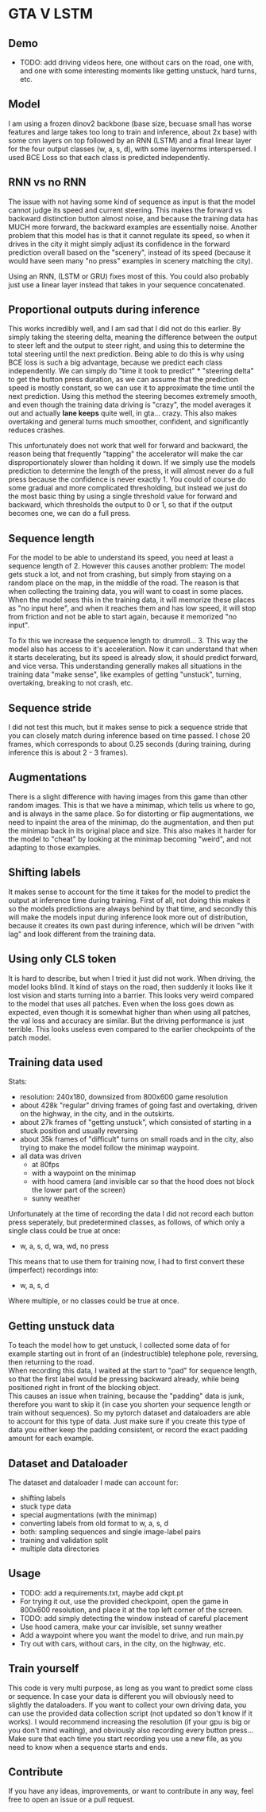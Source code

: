 # GTA V LSTM


## Demo
- TODO: add driving videos here, one without cars on the road, one with, 
and one with some interesting moments like getting unstuck, hard turns, etc.

## Model
I am using a frozen dinov2 backbone (base size, becuase small has worse features and large takes too long to train and inference, about 2x base) with some cnn layers on top followed by an RNN (LSTM) and a final 
linear layer for the four output classes (w, a, s, d), with some layernorms interspersed.
I used BCE Loss so that each class is predicted independently.

## RNN vs no RNN
The issue with not having some kind of sequence as input is that the model cannot judge its speed and current steering.
This makes the forward vs backward distinction button almost noise, and because the training data has MUCH more forward, 
the backward examples are essentially noise. Another problem that this model has is that it cannot regulate its speed, 
so when it drives in the city it might simply adjust its confidence in the forward prediction overall based on the 
"scenery", instead of its speed (because it would have seen many "no press" examples in scenery matching the city).

Using an RNN, (LSTM or GRU) fixes most of this. You could also probably just use a linear layer instead that takes in
your sequence concatenated.

## Proportional outputs during inference
This works incredibly well, and I am sad that I did not do this earlier. By simply taking the steering delta,
meaning the difference between the output to steer left and the output to steer right, and using this to determine 
the total steering until the next prediction. Being able to do this is why using BCE loss is such a big advantage, 
because we predict each class independently. 
We can simply do "time it took to predict" * "steering delta" to get the button press duration, as we can assume that 
the prediction speed is mostly constant, so we can use it to approximate the time until the next prediction.
Using this method the steering becomes extremely smooth, and even though the training data driving is "crazy", 
the model averages it out and actually **lane keeps** quite well, in gta... crazy. This also makes overtaking and 
general turns much smoother, confident, and significantly reduces crashes.

This unfortunately does not work that well for forward and backward, the reason being that frequently "tapping" the 
accelerator will make the car disproportionately slower than holding it down. If we simply use the models prediction 
to determine the length of the press, it will almost never do a full press because the confidence is never exactly 1. 
You could of course do some gradual and more complicated thresholding, but instead we just do the most basic thing 
by using a single threshold value for forward and backward, which thresholds the output to 0 or 1, so that if the output 
becomes one, we can do a full press.

## Sequence length
For the model to be able to understand its speed, you need at least a sequence length of 2. However this causes another
problem: The model gets stuck a lot, and not from crashing, but simply from staying on a random place on the map, 
in the middle of the road. The reason is that when collecting the training data, you will want to coast in some places. 
When the model sees this in the training data, it will memorize these places as "no input here", and when it reaches 
them and has low speed, it will stop from friction and not be able to start again, because it memorized "no input".

To fix this we increase the sequence length to: drumroll... 3. This way the model also has access to it's acceleration.
Now it can understand that when it starts decelerating, but its speed is already slow, it should predict forward, and
vice versa. This understanding generally makes all situations in the training data "make sense", like examples of 
getting "unstuck", turning, overtaking, breaking to not crash, etc.

## Sequence stride
I did not test this much, but it makes sense to pick a sequence stride that you can closely match during inference based 
on time passed. I chose 20 frames, which corresponds to about 0.25 seconds (during training,
during inference this is about 2 - 3 frames).

## Augmentations
There is a slight difference with having images from this game than other random images. This is that we have a minimap,
which tells us where to go, and is always in the same place. So for distorting or flip augmentations, we need to inpaint 
the area of the minimap, do the augmentation, and then put the minimap back in its original place and size. This also 
makes it harder for the model to "cheat" by looking at the minimap becoming "weird", and not adapting to those examples.

## Shifting labels
It makes sense to account for the time it takes for the model to predict the output at inference time during training.
First of all, not doing this makes it so the models predictions are always behind by that time,
and secondly this will make the models input during inference look more out of distribution, because 
it creates its own past during inference, which will be driven "with lag" and look different from the training data.

## Using only CLS token
It is hard to describe, but when I tried it just did not work. When driving, the model looks blind.
It kind of stays on the road, then suddenly it looks like it lost vision and starts turning into a barrier.
This looks very weird compared to the model that uses all patches. Even when the loss goes down as expected,
even though it is somewhat higher than when using all patches, the val loss and accuracy are similar. But the driving
performance is just terrible. This looks useless even compared to the earlier checkpoints of the patch model.

## Training data used
Stats:
- resolution: 240x180, downsized from 800x600 game resolution
- about 428k "regular" driving frames of going fast and overtaking, driven on the highway, in the city, and in the outskirts.
- about 27k frames of "getting unstuck", which consisted of starting in a stuck position and usually reversing
- about 35k frames of "difficult" turns on small roads and in the city, also trying to make the model follow the minimap waypoint.
- all data was driven
    - at 80fps
    - with a waypoint on the minimap
    - with hood camera (and invisible car so that the hood does not block the lower part of the screen)
    - sunny weather

Unfortunately at the time of recording the data I did not record each button press seperately, but predetermined classes, as follows, of which only a single class could be true at once:
- w, a, s, d, wa, wd, no press  

This means that to use them for training now, I had to first convert these (imperfect) recordings into:
- w, a, s, d

Where multiple, or no classes could be true at once.

## Getting unstuck data
To teach the model how to get unstuck, I collected some data of for example starting out in front of an (indestructible) telephone pole, reversing, then returning to the road.  
When recording this data, I waited at the start to "pad" for sequence length, so that the first label would be pressing backward already, while being positioned right in front of the blocking object.  
This causes an issue when training, because the "padding" data is junk, therefore you want to skip it (in case you shorten your sequence length or train without sequences). So my pytorch dataset and dataloaders are able to account for this type of data. Just make sure if you create this type of data you either keep the padding consistent, or record the exact padding amount for each example.

## Dataset and Dataloader
The dataset and dataloader I made can account for:
- shifting labels
- stuck type data
- special augmentations (with the minimap)
- converting labels from old format to w, a, s, d
- both: sampling sequences and single image-label pairs
- training and validation split
- multiple data directories

## Usage
- TODO: add a requirements.txt, maybe add ckpt.pt
- For trying it out, use the provided checkpoint, open the game in 800x600 resolution, and place it at the top left corner of the screen.
- TODO: add simply detecting the window instead of careful placement
- Use hood camera, make your car invisible, set sunny weather
- Add a waypoint where you want the model to drive, and run main.py
- Try out with cars, without cars, in the city, on the highway, etc.

## Train yourself
This code is very multi purpose, as long as you want to predict some class or sequence. In case your data is different you will obviously need to slightly the dataloaders. If you want to collect your own driving data, you can use the provided data collection script (not updated so don't know if it works). I would recommend increasing the resolution (if your gpu is big or you don't mind waiting), and obviously also recording every button press...  
Make sure that each time you start recording you use a new file, as you need to know when a sequence starts and ends.

## Contribute
If you have any ideas, improvements, or want to contribute in any way, feel free to open an issue or a pull request.